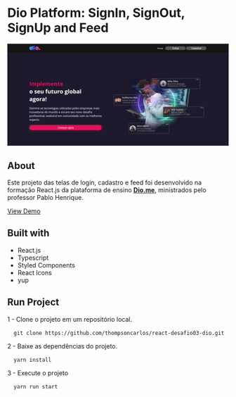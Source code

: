 # Dio Platform: SignIn, SignOut, SignUp and Feed

![Dio-me Formação React](./src/assets/react-formation-dio.png)

## About

Este projeto das telas de login, cadastro e feed foi desenvolvido na formação React.js da plataforma de ensino <a href="https://web.dio.me"><strong>Dio.me</strong></a>, ministrados pelo professor Pablo Henrique.

<a href="https://thompsoncarlos.github.io/react-desafio03-dio/">View Demo</a>

## Built with

-  React.js
- Typescript
- Styled Components
- React Icons
- yup

## Run Project

1 - Clone o projeto em um repositório local.
````
  git clone https://github.com/thompsoncarlos/react-desafio03-dio.git
````

2 - Baixe as dependências do projeto.
````
  yarn install
````

3 - Execute o projeto
````
  yarn run start
````
